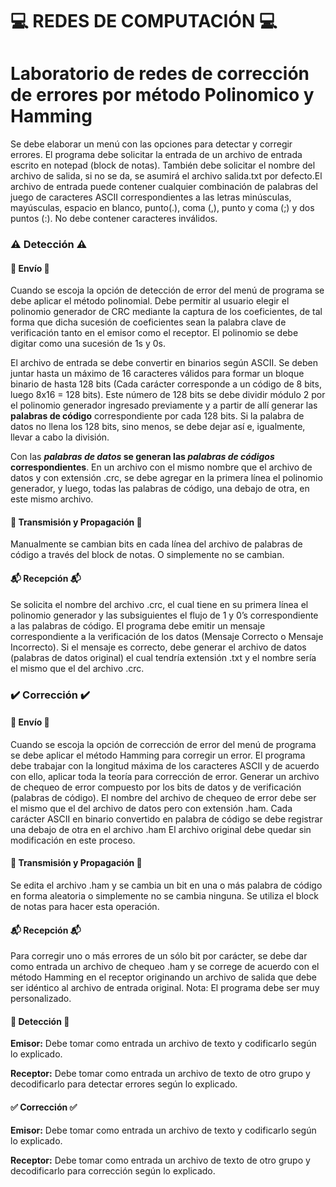 # :computer: REDES DE COMPUTACIÓN :computer:

# Laboratorio de redes de corrección de errores por método Polinomico y Hamming 

Se debe elaborar un menú con las opciones para detectar y corregir errores. El programa
debe solicitar la entrada de un archivo de entrada escrito en notepad (block de notas).
También debe solicitar el nombre del archivo de salida, si no se da, se asumirá el
archivo salida.txt por defecto.El archivo de entrada puede contener cualquier combinación de palabras del juego de
caracteres ASCII correspondientes a las letras minúsculas, mayúsculas, espacio en
blanco, punto(.), coma (,), punto y coma (;) y dos puntos (:). No debe contener
caracteres inválidos.

### :warning: Detección :warning:
####  :incoming_envelope: Envío :incoming_envelope:
Cuando se escoja la opción de detección de error del menú de programa se debe aplicar
el método polinomial. Debe permitir al usuario elegir el polinomio generador de CRC
mediante la captura de los coeficientes, de tal forma que dicha sucesión de coeficientes
sean la palabra clave de verificación tanto en el emisor como el receptor. El polinomio
se debe digitar como una sucesión de 1s y 0s.

El archivo de entrada se debe convertir en binarios según ASCII. Se deben juntar hasta
un máximo de 16 caracteres válidos para formar un bloque binario de hasta 128 bits
(Cada carácter corresponde a un código de 8 bits, luego 8x16 = 128 bits). Este número
de 128 bits se debe dividir módulo 2 por el polinomio generador ingresado previamente
y a partir de allí generar las **palabras de código** correspondiente por cada 128 bits. Si la
palabra de datos no llena los 128 bits, sino menos, se debe dejar así e, igualmente, llevar
a cabo la división.

Con las ***palabras de datos* se generan las *palabras de códigos* correspondientes**. En un archivo con el mismo nombre que el archivo de datos y con extensión .crc, se debe agregar en la primera línea el polinomio generador, y luego, todas las palabras de código, una debajo de otra, en este mismo archivo.
#### :running: Transmisión y Propagación :running:
Manualmente se cambian bits en cada línea del archivo de palabras de código a través
del block de notas. O simplemente no se cambian.
#### :mailbox_with_mail: Recepción :mailbox_with_mail:
Se solicita el nombre del archivo .crc, el cual tiene en su primera línea el polinomio
generador y las subsiguientes el flujo de 1 y 0’s correspondiente a las palabras de 
código. El programa debe emitir un mensaje correspondiente a la verificación de los
datos (Mensaje Correcto o Mensaje Incorrecto). Si el mensaje es correcto, debe generar
el archivo de datos (palabras de datos original) el cual tendría extensión .txt y el nombre
sería el mismo que el del archivo .crc.
### :heavy_check_mark: Corrección :heavy_check_mark:
####  :incoming_envelope: Envío :incoming_envelope:
Cuando se escoja la opción de corrección de error del menú de programa se debe aplicar
el método Hamming para corregir un error. El programa debe trabajar con la longitud
máxima de los caracteres ASCII y de acuerdo con ello, aplicar toda la teoría para
corrección de error. Generar un archivo de chequeo de error compuesto por los bits de
datos y de verificación (palabras de código). El nombre del archivo de chequeo de error
debe ser el mismo que el del archivo de datos pero con extensión .ham. Cada carácter
ASCII en binario convertido en palabra de código se debe registrar una debajo de otra en
el archivo .ham El archivo original debe quedar sin modificación en este proceso.
#### :running: Transmisión y Propagación :running:
Se edita el archivo .ham y se cambia un bit en una o más palabra de código en forma
aleatoria o simplemente no se cambia ninguna. Se utiliza el block de notas para hacer
esta operación.
####  :mailbox_with_mail: Recepción :mailbox_with_mail:
Para corregir uno o más errores de un sólo bit por carácter, se debe dar como entrada un
archivo de chequeo .ham y se correge de acuerdo con el método Hamming en el receptor
originando un archivo de salida que debe ser idéntico al archivo de entrada original.
Nota: El programa debe ser muy personalizado.
#### :eyes: Detección :eyes:
**Emisor:** Debe tomar como entrada un archivo de texto y codificarlo según lo explicado.

**Receptor:** Debe tomar como entrada un archivo de texto de otro grupo y decodificarlo para detectar errores según lo explicado.
#### :white_check_mark: Corrección :white_check_mark:
**Emisor:** Debe tomar como entrada un archivo de texto y codificarlo según lo explicado.

**Receptor:** Debe tomar como entrada un archivo de texto de otro grupo y decodificarlo para corrección según lo explicado.
